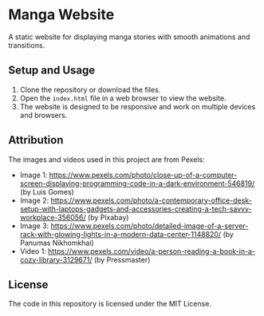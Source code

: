 # Manga Website

A static website for displaying manga stories with smooth animations and transitions.

## Setup and Usage

1. Clone the repository or download the files.
2. Open the `index.html` file in a web browser to view the website.
3. The website is designed to be responsive and work on multiple devices and browsers.

## Attribution

The images and videos used in this project are from Pexels:
- Image 1: https://www.pexels.com/photo/close-up-of-a-computer-screen-displaying-programming-code-in-a-dark-environment-546819/ (by Luis Gomes)
- Image 2: https://www.pexels.com/photo/a-contemporary-office-desk-setup-with-laptops-gadgets-and-accessories-creating-a-tech-savvy-workplace-356056/ (by Pixabay)
- Image 3: https://www.pexels.com/photo/detailed-image-of-a-server-rack-with-glowing-lights-in-a-modern-data-center-1148820/ (by Panumas Nikhomkhai)
- Video 1: https://www.pexels.com/video/a-person-reading-a-book-in-a-cozy-library-3129671/ (by Pressmaster)

## License

The code in this repository is licensed under the MIT License.